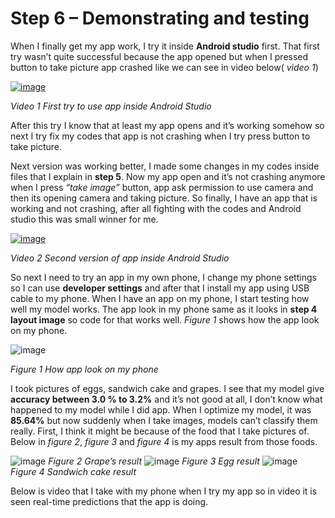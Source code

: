 # Step 6 – Demonstrating and testing

When I finally get my app work, I try it inside **Android studio** first. That first try wasn’t quite successful because the app opened but when I pressed button to take picture app crashed like we can see in video below( *video 1*)

[![image](https://github.com/user-attachments/assets/a64bf34f-add2-4f74-a29d-9b898d022b89)](https://youtube.com/shorts/rvuWrAJOjBo)

*Video 1 First try to use app inside Android Studio*

After this try I know that at least my app opens and it’s working somehow so next I try fix my codes that app is not crashing when I try press button to take picture. 

Next version was working better, I made some changes in my codes inside files that I explain in **step 5**. Now my app open and it’s not crashing anymore when I press *“take image”* button, app ask permission to use camera and then its opening camera and taking picture. So finally, I have an app that is working and not crashing, after all fighting with the codes and Android studio this was small winner for me.

[![image](https://github.com/user-attachments/assets/79b004d1-80cf-41bf-8cec-1ec2e5429068)](https://youtube.com/shorts/AnbDKSj5RGw)

*Video 2 Second version of app inside Android Studio*

So next I need to try an app in my own phone, I change my phone settings so I can use **developer settings** and after that I install my app using USB cable to my phone. When I have an app on my phone, I start testing how well my model works. The app look in my phone same as it looks in **step 4 layout image** so code for that works well. *Figure 1* shows how the app look on my phone.

![image](https://github.com/user-attachments/assets/d1b1f5a3-4841-421d-86d4-859fdde43ded)

*Figure 1 How app look on my phone*

I took pictures of eggs, sandwich cake and grapes. I see that my model give **accuracy between 3.0 % to 3.2%** and it’s not good at all, I don’t know what happened to my model while I did app. When I optimize my model, it was  **85.64%** but now suddenly when I take images, models can’t classify them really. First, I think it might be because of the food that I take pictures of. Below in *figure 2*, *figure 3* and *figure 4* is my apps result from those foods.

![image](https://github.com/user-attachments/assets/b4e2fd66-5a7e-4ae8-8469-823cd36e3217) *Figure 2 Grape’s result* ![image](https://github.com/user-attachments/assets/27170fdf-de01-4dfa-98c6-f135e2f2544c) *Figure 3 Egg result* ![image](https://github.com/user-attachments/assets/202f6917-9008-4c19-8c3b-e1e77c6235f6) *Figure 4 Sandwich cake result*

Below is video that I take with my phone when I try my app so in video it is seen real-time predictions that the app is doing.



